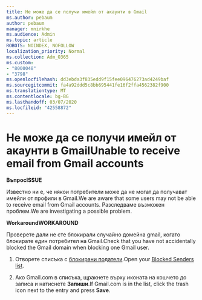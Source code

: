 ```yaml
---
title: Не може да се получи имейл от акаунти в Gmail
ms.author: pebaum
author: pebaum
manager: mnirkhe
ms.audience: Admin
ms.topic: article
ROBOTS: NOINDEX, NOFOLLOW
localization_priority: Normal
ms.collection: Adm_O365
ms.custom:
- "8000048"
- "3798"
ms.openlocfilehash: dd3ebda3f835edd9f15fee096476273ad4249baf
ms.sourcegitcommit: fa4a92ddd5c8bb695441fe16f2ffa4562382f900
ms.translationtype: MT
ms.contentlocale: bg-BG
ms.lasthandoff: 03/07/2020
ms.locfileid: "42558872"
---
```

# <a name="unable-to-receive-email-from-gmail-accounts"></a><span data-ttu-id="42037-102">Не може да се получи имейл от акаунти в Gmail</span><span class="sxs-lookup"><span data-stu-id="42037-102">Unable to receive email from Gmail accounts</span></span>

<span data-ttu-id="42037-103">**Въпрос**</span><span class="sxs-lookup"><span data-stu-id="42037-103">**ISSUE**</span></span>

<span data-ttu-id="42037-104">Известно ни е, че някои потребители може да не могат да получават имейли от профили в Gmail.</span><span class="sxs-lookup"><span data-stu-id="42037-104">We are aware that some users may not be able to receive email from Gmail accounts.</span></span> <span data-ttu-id="42037-105">Разследваме възможен проблем.</span><span class="sxs-lookup"><span data-stu-id="42037-105">We are investigating a possible problem.</span></span>

<span data-ttu-id="42037-106">**Workaround**</span><span class="sxs-lookup"><span data-stu-id="42037-106">**WORKAROUND**</span></span>

<span data-ttu-id="42037-107">Проверете дали не сте блокирали случайно домейна gmail, когато блокирате един потребител на Gmail.</span><span class="sxs-lookup"><span data-stu-id="42037-107">Check that you have not accidentally blocked the Gmail domain when blocking one Gmail user.</span></span>

1. <span data-ttu-id="42037-108">Отворете списъка с [блокирани податели](https://go.microsoft.com/fwlink/?linkid=2121010).</span><span class="sxs-lookup"><span data-stu-id="42037-108">Open your [Blocked Senders list](https://go.microsoft.com/fwlink/?linkid=2121010).</span></span>

2. <span data-ttu-id="42037-109">Ако Gmail.com в списъка, щракнете върху иконата на кошчето до записа и натиснете **Запиши**.</span><span class="sxs-lookup"><span data-stu-id="42037-109">If Gmail.com is in the list, click the trash icon next to the entry and press **Save**.</span></span>
